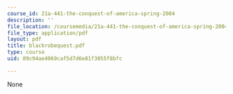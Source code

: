 ```yaml
---
course_id: 21a-441-the-conquest-of-america-spring-2004
description: ''
file_location: /coursemedia/21a-441-the-conquest-of-america-spring-2004/89c94ae4069caf5d7d6e81f3055f8bfc_blackrobequest.pdf
file_type: application/pdf
layout: pdf
title: blackrobequest.pdf
type: course
uid: 89c94ae4069caf5d7d6e81f3055f8bfc

---
```

None